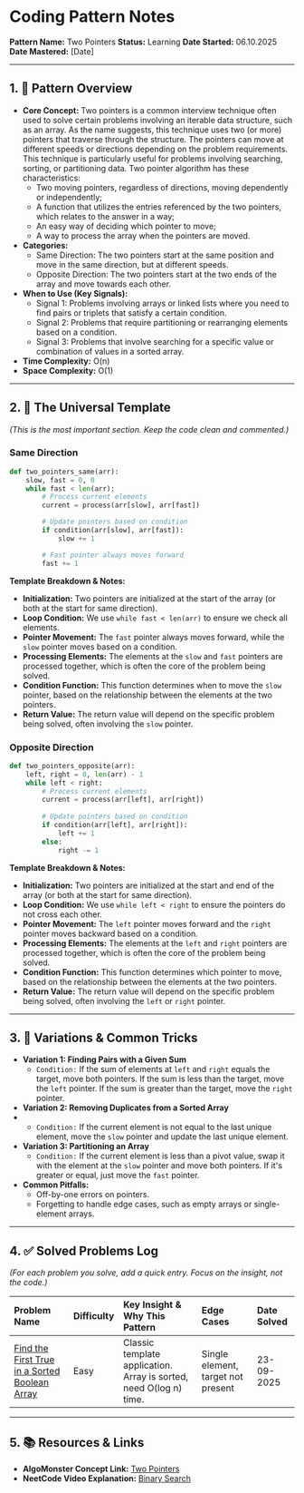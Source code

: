 # **Coding Pattern Notes**

**Pattern Name:** Two Pointers
**Status:** Learning
**Date Started:** 06.10.2025
**Date Mastered:** [Date]

---

## **1. 🧠 Pattern Overview**

* **Core Concept:** Two pointers is a common interview technique often used to solve certain problems involving an iterable data structure, such as an array.
As the name suggests, this technique uses two (or more) pointers that traverse through the structure.
The pointers can move at different speeds or directions depending on the problem requirements. 
This technique is particularly useful for problems involving searching, sorting, or partitioning data.
Two pointer algorithm has these characteristics:
  * Two moving pointers, regardless of directions, moving dependently or independently;
  * A function that utilizes the entries referenced by the two pointers, which relates to the answer in a way;
  * An easy way of deciding which pointer to move;
  * A way to process the array when the pointers are moved.
* **Categories:**
  * Same Direction: The two pointers start at the same position and move in the same direction, but at different speeds.
  * Opposite Direction: The two pointers start at the two ends of the array and move towards each other.
* **When to Use (Key Signals):**
    * Signal 1: Problems involving arrays or linked lists where you need to find pairs or triplets that satisfy a certain condition.
    * Signal 2: Problems that require partitioning or rearranging elements based on a condition.
    * Signal 3: Problems that involve searching for a specific value or combination of values in a sorted array.
* **Time Complexity:** O(n)
* **Space Complexity:** O(1)

---

## **2. 📝 The Universal Template**

*(This is the most important section. Keep the code clean and commented.)*
### **Same Direction**
```python
def two_pointers_same(arr):
    slow, fast = 0, 0
    while fast < len(arr):
        # Process current elements
        current = process(arr[slow], arr[fast])

        # Update pointers based on condition
        if condition(arr[slow], arr[fast]):
            slow += 1

        # Fast pointer always moves forward
        fast += 1
```
**Template Breakdown & Notes:**
* **Initialization:** Two pointers are initialized at the start of the array (or both at the start for same direction).
* **Loop Condition:** We use `while fast < len(arr)` to ensure we check all elements.
* **Pointer Movement:** The `fast` pointer always moves forward, while the `slow` pointer moves based on a condition.
* **Processing Elements:** The elements at the `slow` and `fast` pointers are processed together, which is often the core of the problem being solved.
* **Condition Function:** This function determines when to move the `slow` pointer, based on the relationship between the elements at the two pointers.
* **Return Value:** The return value will depend on the specific problem being solved, often involving the `slow` pointer.

### **Opposite Direction**
```python
def two_pointers_opposite(arr):
    left, right = 0, len(arr) - 1
    while left < right:
        # Process current elements
        current = process(arr[left], arr[right])
        
        # Update pointers based on condition
        if condition(arr[left], arr[right]):
            left += 1
        else:
            right -= 1
```

**Template Breakdown & Notes:**

* **Initialization:** Two pointers are initialized at the start and end of the array (or both at the start for same direction).
* **Loop Condition:** We use `while left < right` to ensure the pointers do not cross each other.
* **Pointer Movement:** The `left` pointer moves forward and the `right` pointer moves backward based on a condition.
* **Processing Elements:** The elements at the `left` and `right` pointers are processed together, which is often the core of the problem being solved.
* **Condition Function:** This function determines which pointer to move, based on the relationship between the elements at the two pointers.
* **Return Value:** The return value will depend on the specific problem being solved, often involving the `left` or `right` pointer.

---

## **3. 🔄 Variations & Common Tricks**
* **Variation 1: Finding Pairs with a Given Sum**
    * `Condition:` If the sum of elements at `left` and `right` equals the target, move both pointers. If the sum is less than the target, move the `left` pointer. If the sum is greater than the target, move the `right` pointer.
* **Variation 2: Removing Duplicates from a Sorted Array**
*   * `Condition:` If the current element is not equal to the last unique element, move the `slow` pointer and update the last unique element.
* **Variation 3: Partitioning an Array**
    * `Condition:` If the current element is less than a pivot value, swap it with the element at the `slow` pointer and move both pointers. If it's greater or equal, just move the `fast` pointer.
* **Common Pitfalls:**
    * Off-by-one errors on pointers.
    * Forgetting to handle edge cases, such as empty arrays or single-element arrays.
---

## **4. ✅ Solved Problems Log**

*(For each problem you solve, add a quick entry. Focus on the insight, not the code.)*

| Problem Name                                                                                          | Difficulty | Key Insight & Why This Pattern                                     | Edge Cases                         | Date Solved |
|:------------------------------------------------------------------------------------------------------|:-----------|:-------------------------------------------------------------------|:-----------------------------------|:------------|
| [Find the First True in a Sorted Boolean Array](https://algo.monster/problems/binary_search_boundary) | Easy       | Classic template application. Array is sorted, need O(log n) time. | Single element, target not present | 23-09-2025  |

---

## **5. 📚 Resources & Links**
* **AlgoMonster Concept Link:** [Two Pointers](https://algo.monster/problems/two_pointers_intro)
* **NeetCode Video Explanation:** [Binary Search](https://www.youtube.com/watch?v=xZ4AfXHQ1VQ&t=3s)
